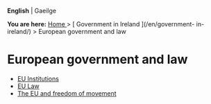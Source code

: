 **English** |  Gaeilge 

**You are here:** [ Home ](/en/) > [ Government in Ireland ](/en/government-
in-ireland/) > European government and law

#  European government and law

  * [ EU Institutions ](/en/government-in-ireland/european-government/eu-institutions/)
  * [ EU Law ](/en/government-in-ireland/european-government/eu-law/)
  * [ The EU and freedom of movement ](/en/government-in-ireland/european-government/european-union/)
